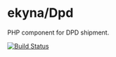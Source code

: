 ekyna/Dpd
=========

PHP component for DPD shipment.

[![Build Status](https://img.shields.io/travis/ekyna/Dpd/master.svg?style=flat-square)](https://phpunit.de/build-status.html)